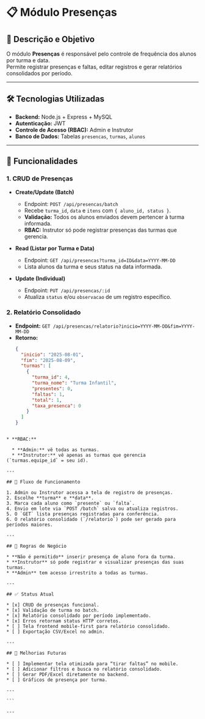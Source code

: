 # 📋 Módulo Presenças

## 📌 Descrição e Objetivo
O módulo **Presenças** é responsável pelo controle de frequência dos alunos por turma e data.  
Permite registrar presenças e faltas, editar registros e gerar relatórios consolidados por período.

---

## 🛠 Tecnologias Utilizadas
- **Backend:** Node.js + Express + MySQL
- **Autenticação:** JWT
- **Controle de Acesso (RBAC):** Admin e Instrutor
- **Banco de Dados:** Tabelas `presencas`, `turmas`, `alunos`

---

## 🧩 Funcionalidades

### 1. CRUD de Presenças
- **Create/Update (Batch)**  
  - Endpoint: `POST /api/presencas/batch`
  - Recebe `turma_id`, `data` e `itens` com `{ aluno_id, status }`.
  - **Validação:** Todos os alunos enviados devem pertencer à turma informada.
  - **RBAC:** Instrutor só pode registrar presenças das turmas que gerencia.

- **Read (Listar por Turma e Data)**  
  - Endpoint: `GET /api/presencas?turma_id=ID&data=YYYY-MM-DD`
  - Lista alunos da turma e seus status na data informada.

- **Update (Individual)**  
  - Endpoint: `PUT /api/presencas/:id`
  - Atualiza `status` e/ou `observacao` de um registro específico.

### 2. Relatório Consolidado
- **Endpoint:** `GET /api/presencas/relatorio?inicio=YYYY-MM-DD&fim=YYYY-MM-DD`
- **Retorno:**  
  ```json
  {
    "inicio": "2025-08-01",
    "fim": "2025-08-09",
    "turmas": [
      {
        "turma_id": 4,
        "turma_nome": "Turma Infantil",
        "presentes": 0,
        "faltas": 1,
        "total": 1,
        "taxa_presenca": 0
      }
    ]
  }
````

* **RBAC:**

  * **Admin:** vê todas as turmas.
  * **Instrutor:** vê apenas as turmas que gerencia (`turmas.equipe_id` = seu id).

---

## 🔄 Fluxo de Funcionamento

1. Admin ou Instrutor acessa a tela de registro de presenças.
2. Escolhe **turma** e **data**.
3. Marca cada aluno como `presente` ou `falta`.
4. Envio em lote via `POST /batch` salva ou atualiza registros.
5. O `GET` lista presenças registradas para conferência.
6. O relatório consolidado (`/relatorio`) pode ser gerado para períodos maiores.

---

## 🔐 Regras de Negócio

* **Não é permitido** inserir presença de aluno fora da turma.
* **Instrutor** só pode registrar e visualizar presenças das suas turmas.
* **Admin** tem acesso irrestrito a todas as turmas.

---

## ✅ Status Atual

* [x] CRUD de presenças funcional.
* [x] Validação de turma no batch.
* [x] Relatório consolidado por período implementado.
* [x] Erros retornam status HTTP corretos.
* [ ] Tela frontend mobile-first para relatório consolidado.
* [ ] Exportação CSV/Excel no admin.

---

## 🚀 Melhorias Futuras

* [ ] Implementar tela otimizada para “tirar faltas” no mobile.
* [ ] Adicionar filtros e busca no relatório consolidado.
* [ ] Gerar PDF/Excel diretamente no backend.
* [ ] Gráficos de presença por turma.

---

```

---

